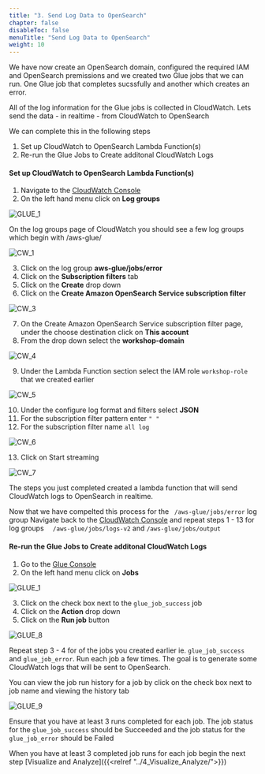 ```yaml
---
title: "3. Send Log Data to OpenSearch"
chapter: false
disableToc: false
menuTitle: "Send Log Data to OpenSearch"
weight: 10
---
```


We have now create an OpenSearch domain, configured the required IAM and OpenSearch premissions and we created two Glue jobs that we can run. One Glue job that completes sucssfully and another which creates an error. 

All of the log information for the Glue jobs is collected in CloudWatch. Lets send the data - in realtime - from CloudWatch to OpenSearch

We can complete this in the following steps

1. Set up CloudWatch to OpenSearch Lambda Function(s)
2. Re-run the Glue Jobs to Create additonal CloudWatch Logs

#### Set up CloudWatch to OpenSearch Lambda Function(s)

1. Navigate to the [CloudWatch Console](https://console.aws.amazon.com/cloudwatch/)
2. On the left hand menu click on **Log groups**

![GLUE_1](/images/collect-log-cloud-watch/CW_1.PNG)

On the log groups page of CloudWatch you should see a few log groups which begin with /aws-glue/

![CW_1](/images/collect-log-cloud-watch/CW_2.PNG)

3. Click on the log group **aws-glue/jobs/error**
4. Click on the **Subscription filters** tab
5. Click on the **Create** drop down
6. Click on the **Create Amazon OpenSearch Service subscription filter**

![CW_3](/images/collect-log-cloud-watch/CW_3.PNG)

7. On the Create Amazon OpenSearch Service subscription filter page, under the choose destination click on **This account**
8. From the drop down select the **workshop-domain**

![CW_4](/images/collect-log-cloud-watch/CW_4.PNG)

9. Under the Lambda Function section select the IAM role ```workshop-role``` that we created earlier

![CW_5](/images/collect-log-cloud-watch/CW_5.PNG)

10. Under the configure log format and filters select **JSON**
11. For the subscription filter pattern enter ```" "```
12. For the subscription filter name ```all log```

![CW_6](/images/collect-log-cloud-watch/CW_6.PNG)

13. Click on Start streaming

![CW_7](/images/collect-log-cloud-watch/CW_7.PNG)

The steps you just completed created a lambda function that will send CloudWatch logs to OpenSearch in realtime. 

Now that we have compelted this process for the ```	/aws-glue/jobs/error``` log group Navigate back to the [CloudWatch Console](https://console.aws.amazon.com/cloudwatch/) and repeat steps 1 - 13 for log groups ```	/aws-glue/jobs/logs-v2``` and ```/aws-glue/jobs/output```

#### Re-run the Glue Jobs to Create additonal CloudWatch Logs

1. Go to the [Glue Console](https://console.aws.amazon.com/glue/home)
2. On the left hand menu click on **Jobs**

![GLUE_1](/images/collect-log-cloud-watch/GLUE_1.PNG)

3. Click on the check box next to the ```glue_job_success``` job
4. Click on the **Action** drop down
5. Click on the **Run job** button

![GLUE_8](/images/collect-log-cloud-watch/GLUE_8.PNG)

Repeat step 3 - 4 for of the jobs you created earlier ie. ```glue_job_success``` and ```glue_job_error```. Run each job a few times. The goal is to generate some CloudWatch logs that will be sent to OpenSearch.

You can view the job run history for a job by click on the check box next to job name and viewing the history tab

![GLUE_9](/images/collect-log-cloud-watch/GLUE_9.PNG)

Ensure that you have at least 3 runs completed for each job. The job status for the ```glue_job_success``` should be Succeeded and the job status for the ```glue_job_error``` should be Failed

When you have at least 3 completed job runs for each job begin the next step [Visualize and Analyze]({{<relref "../4_Visualize_Analyze/">}})